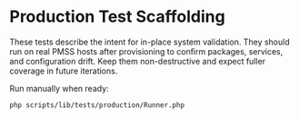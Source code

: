 # Production Test Scaffolding

These tests describe the intent for in-place system validation. They should run on
real PMSS hosts after provisioning to confirm packages, services, and
configuration drift. Keep them non-destructive and expect fuller coverage in
future iterations.

Run manually when ready:
```
php scripts/lib/tests/production/Runner.php
```
